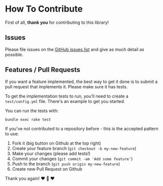 # How To Contribute

First of all, **thank you** for contributing to this library!

## Issues
Please file issues on the [GitHub issues list](https://github.com/meducation/larva/issues) and give as much detail as possible.

## Features / Pull Requests

If you want a feature implemented, the best way to get it done is to submit a pull request that implements it. Please make sure it has tests.

To get the implementation tests to run, you'll need to create a `test/config.yml` file. There's an example to get you started.

You can run the tests with:

```
bundle exec rake test
```

If you've not contributed to a repository before - this is the accepted pattern to use:

1. Fork it (big button on Github at the top right)
2. Create your feature branch (`git checkout -b my-new-feature`)
3. Make your changes (please add tests!)
4. Commit your changes (`git commit -am 'Add some feature'`)
5. Push to the branch (`git push origin my-new-feature`)
6. Create new Pull Request on Github

Thank you again!
:heart: :sparkling_heart: :heart:

